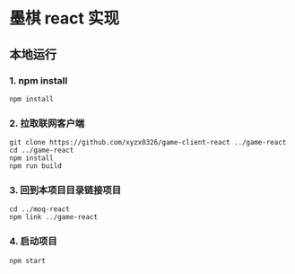 # 墨棋 react 实现

## 本地运行
### 1. npm install
```
npm install
```
### 2. 拉取联网客户端

```
git clone https://github.com/xyzx0326/game-client-react ../game-react
cd ../game-react
npm install
npm run build
```
### 3. 回到本项目目录链接项目
```
cd ../moq-react
npm link ../game-react
```
### 4. 启动项目
```
npm start
```
